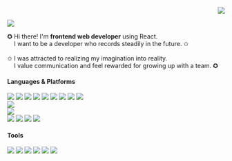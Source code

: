 <!-- HITS 부분 --> 

<p align="right">
 <img src="https://hits.seeyoufarm.com/api/count/incr/badge.svg?url=https%3A%2F%2Fgithub.com%2Fsim9609&count_bg=%236667AB&title_bg=%23515151&icon=godotengine.svg&icon_color=%23FFFFFF&title=HITS&edge_flat=true"/>
</p>


<!-- 소개 부분 --> 

<p>
  <a href="p823824143@gmail.com" target="_blank">
    <img src="https://img.shields.io/badge/p823824143@gmail.com-EA4335?style=flat-square&logo=Gmail&logoColor=white"/>
  </a>
 <!--
   <a href="https://lienkooky.notion.site/71bf521e9c6b4900820503425769197b" target="_blank">
    <img src="https://img.shields.io/badge/Resume-BB8378?style=flat-square&logo=Notion&logoColor=white"/>
  </a> 
  <a href="https://lienkooky.tistory.com/" target="_blank">
    <img src="https://img.shields.io/badge/Blog-D08789?style=flat-square&logo=GitHub%20Sponsors&logoColor=white"/>
  </a>-->
</p>

<p>
 ✪ Hi there!  I'm <b> frontend web developer</b> using React. <br/>
&nbsp;&nbsp;&nbsp;&nbsp;I want to be a developer who records steadily in the future. ✩<br/>
 <br/>
 ✩ I was attracted to realizing my imagination into reality. <br/>
 &nbsp;&nbsp;&nbsp;&nbsp;I value communication and feel rewarded for growing up with a team. ✪
</p>


<!-- 기술 소개 부분 -->  

#### Languages & Platforms
<p>
 <img src="https://img.shields.io/badge/HTML-E34F26?style=flat-square&logo=HTML5&logoColor=white"/>
 <img src="https://img.shields.io/badge/CSS-1572B6?style=flat-square&logo=CSS3&logoColor=white"/>
 <img src="https://img.shields.io/badge/JavaScript-F89B00?style=flat-square&logo=JavaScript&logoColor=white"/>
 <img src="https://img.shields.io/badge/Java-007396?style=flat-square&logo=Java&logoColor=white"/>
  <img src="https://img.shields.io/badge/Node-007396?style=flat-square&logo=Node&logoColor=white"/>
 <img src="https://img.shields.io/badge/jQuery-007396?style=flat-square&logo=jQuery&logoColor=white"/>
 <img src="https://img.shields.io/badge/Node-007396?style=flat-square&logo=Node&logoColor=white"/>
 <img src="https://img.shields.io/badge/Node-007396?style=flat-square&logo=Node&logoColor=white"/>
 <img src="https://img.shields.io/badge/Eclipse IDE-007396?style=flat-square&logo=Eclipse IDE&logoColor=white"/>

 <br/>
 <img src="https://img.shields.io/badge/Spring-6DB33F?style=flat-square&logo=Spring&logoColor=white"/>


 <br/>
 <img src="https://img.shields.io/badge/React-00A3D2?style=flat-square&logo=react&logoColor=white"/>
 <br/>
  <img src="https://img.shields.io/badge/MariaDB-003545?style=flat-square&logo=MariaDB&logoColor=white"/>
 <img src="https://img.shields.io/badge/Oracle-003545?style=flat-square&logo=Oracle&logoColor=white"/>
  <img src="https://img.shields.io/badge/MongoDB-003545?style=flat-square&logo=MongoDB&logoColor=white"/>
   <img src="https://img.shields.io/badge/MySQL-003545?style=flat-square&logo=MySQL&logoColor=white"/>
</p>

#### Tools
<p>
 <img src="https://img.shields.io/badge/Discord-5865F2?style=flat&logo=Discord&logoColor=white"/>
 <img src="https://img.shields.io/badge/Eclipse-2C2255?style=flat&logo=Eclipse IDE&logoColor=white"/>
 <img src="https://img.shields.io/badge/FileZilla-BF0000?style=flat&logo=FileZilla&logoColor=white"/>
 <img src="https://img.shields.io/badge/Apache Tomcat-F8DC75?style=flat&logo=Apache Tomcat&logoColor=white"/>
 <img src="https://img.shields.io/badge/VSCode-007ACC?style=flat&logo=Visual Studio Code&logoColor=white"/>
  <img src="https://img.shields.io/badge/AWS-232F32?style=flat-square&logo=Amazon AWS&logoColor=white"/>
</p>


<!-- 제목 <img src="https://capsule-render.vercel.app/api?type=soft&color=auto&height=100&section=header&text=ABOUT%20ME&fontSize=35&animation=fadeIn" />  -->

